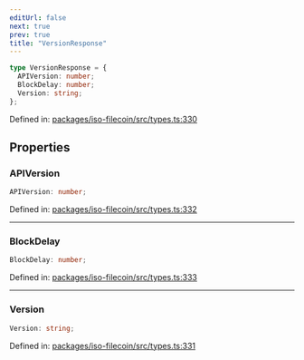 ```yaml
---
editUrl: false
next: true
prev: true
title: "VersionResponse"
---
```


```ts
type VersionResponse = {
  APIVersion: number;
  BlockDelay: number;
  Version: string;
};
```

Defined in: [packages/iso-filecoin/src/types.ts:330](https://github.com/hugomrdias/filecoin/blob/main/packages/iso-filecoin/src/types.ts#L330)

## Properties

### APIVersion

```ts
APIVersion: number;
```

Defined in: [packages/iso-filecoin/src/types.ts:332](https://github.com/hugomrdias/filecoin/blob/main/packages/iso-filecoin/src/types.ts#L332)

***

### BlockDelay

```ts
BlockDelay: number;
```

Defined in: [packages/iso-filecoin/src/types.ts:333](https://github.com/hugomrdias/filecoin/blob/main/packages/iso-filecoin/src/types.ts#L333)

***

### Version

```ts
Version: string;
```

Defined in: [packages/iso-filecoin/src/types.ts:331](https://github.com/hugomrdias/filecoin/blob/main/packages/iso-filecoin/src/types.ts#L331)
